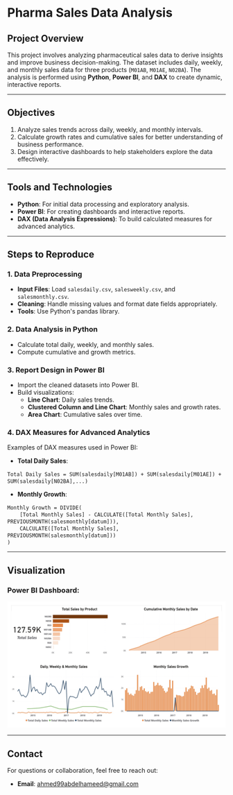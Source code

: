 # Pharma Sales Data Analysis

## Project Overview
This project involves analyzing pharmaceutical sales data to derive insights and improve business decision-making. The dataset includes daily, weekly, and monthly sales data for three products (`M01AB`, `M01AE`, `N02BA`). The analysis is performed using **Python**, **Power BI**, and **DAX** to create dynamic, interactive reports.

---

## Objectives
1. Analyze sales trends across daily, weekly, and monthly intervals.
2. Calculate growth rates and cumulative sales for better understanding of business performance.
3. Design interactive dashboards to help stakeholders explore the data effectively.

---

## Tools and Technologies
- **Python**: For initial data processing and exploratory analysis.
- **Power BI**: For creating dashboards and interactive reports.
- **DAX (Data Analysis Expressions)**: To build calculated measures for advanced analytics.

---

## Steps to Reproduce

### 1. Data Preprocessing
- **Input Files**: Load `salesdaily.csv`, `salesweekly.csv`, and `salesmonthly.csv`.
- **Cleaning**: Handle missing values and format date fields appropriately.
- **Tools**: Use Python's pandas library.

### 2. Data Analysis in Python
- Calculate total daily, weekly, and monthly sales.
- Compute cumulative and growth metrics.

### 3. Report Design in Power BI
- Import the cleaned datasets into Power BI.
- Build visualizations:
  - **Line Chart**: Daily sales trends.
  - **Clustered Column and Line Chart**: Monthly sales and growth rates.
  - **Area Chart**: Cumulative sales over time.

### 4. DAX Measures for Advanced Analytics
Examples of DAX measures used in Power BI:
- **Total Daily Sales**:
```DAX
Total Daily Sales = SUM(salesdaily[M01AB]) + SUM(salesdaily[M01AE]) + SUM(salesdaily[N02BA],...)
```
- **Monthly Growth**:
```DAX
Monthly Growth = DIVIDE(
    [Total Monthly Sales] - CALCULATE([Total Monthly Sales], PREVIOUSMONTH(salesmonthly[datum])),
    CALCULATE([Total Monthly Sales], PREVIOUSMONTH(salesmonthly[datum]))
)
```
---

## Visualization
### Power BI Dashboard:
![image_alt](https://github.com/AhmedAbdELhameed99/Pharma-Sales-Analysis/blob/main/Pharma%20Dashboard.jpg?raw=true)

---

## Contact
For questions or collaboration, feel free to reach out:
- **Email**: ahmed99abdelhameed@gmail.com
